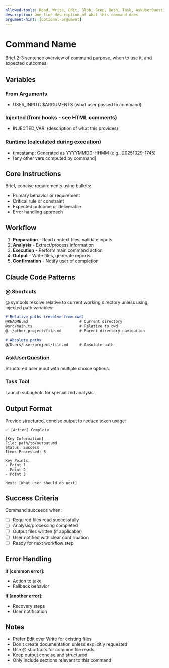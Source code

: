 ```yaml
---
allowed-tools: Read, Write, Edit, Glob, Grep, Bash, Task, AskUserQuestion
description: One-line description of what this command does
argument-hint: [optional-argument]
---
```


# Command Name

Brief 2-3 sentence overview of command purpose, when to use it, and expected outcomes.

## Variables

### From Arguments
- USER_INPUT: $ARGUMENTS (what user passed to command)

### Injected (from hooks - see HTML comments)
- INJECTED_VAR: (description of what this provides)

### Runtime (calculated during execution)
- timestamp: Generated as YYYYMMDD-HHMM (e.g., 20251029-1745)
- [any other vars computed by command]

## Core Instructions

Brief, concise requirements using bullets:

- Primary behavior or requirement
- Critical rule or constraint
- Expected outcome or deliverable
- Error handling approach

## Workflow

1. **Preparation** - Read context files, validate inputs
2. **Analysis** - Extract/process information
3. **Execution** - Perform main command action
4. **Output** - Write files, generate reports
5. **Confirmation** - Notify user of completion

## Claude Code Patterns

### @ Shortcuts

@ symbols resolve relative to current working directory unless using injected path variables:

```markdown
# Relative paths (resolve from cwd)
@README.md                       # Current directory
@src/main.ts                     # Relative to cwd
@../other-project/file.md        # Parent directory navigation

# Absolute paths
@/Users/user/project/file.md     # Absolute path
```

### AskUserQuestion

Structured user input with multiple choice options.

### Task Tool

Launch subagents for specialized analysis.

## Output Format

Provide structured, concise output to reduce token usage:

```
✅ [Action] Complete

[Key Information]
File: path/to/output.md
Status: Success
Items Processed: 5

Key Points:
- Point 1
- Point 2
- Point 3

Next: [What user should do next]
```

## Success Criteria

Command succeeds when:

- [ ] Required files read successfully
- [ ] Analysis/processing completed
- [ ] Output files written (if applicable)
- [ ] User notified with clear confirmation
- [ ] Ready for next workflow step

## Error Handling

**If [common error]:**
- Action to take
- Fallback behavior

**If [another error]:**
- Recovery steps
- User notification

## Notes

- Prefer Edit over Write for existing files
- Don't create documentation unless explicitly requested
- Use @ shortcuts for common file reads
- Keep output concise and structured
- Only include sections relevant to this command
